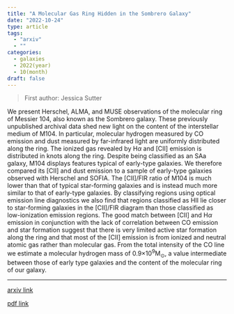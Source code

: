 ```yaml
---
title: "A Molecular Gas Ring Hidden in the Sombrero Galaxy"
date: "2022-10-24"
type: article
tags:
  - "arxiv"
  - ""
categories:
  - galaxies
  - 2022(year)
  - 10(month)
draft: false
---
```


> First author: Jessica Sutter

 We present Herschel, ALMA, and MUSE observations of the molecular ring of
Messier 104, also known as the Sombrero galaxy. These previously unpublished
archival data shed new light on the content of the interstellar medium of M104.
In particular, molecular hydrogen measured by CO emission and dust measured by
far-infrared light are uniformly distributed along the ring. The ionized gas
revealed by H$\alpha$ and [CII] emission is distributed in knots along the
ring. Despite being classified as an SAa galaxy, M104 displays features typical
of early-type galaxies. We therefore compared its [CII] and dust emission to a
sample of early-type galaxies observed with Herschel and SOFIA. The [CII]/FIR
ratio of M104 is much lower than that of typical star-forming galaxies and is
instead much more similar to that of early-type galaxies. By classifying
regions using optical emission line diagnostics we also find that regions
classified as HII lie closer to star-forming galaxies in the [CII]/FIR diagram
than those classified as low-ionization emission regions. The good match
between [CII] and H$\alpha$ emission in conjunction with the lack of
correlation between CO emission and star formation suggest that there is very
limited active star formation along the ring and that most of the [CII]
emission is from ionized and neutral atomic gas rather than molecular gas. From
the total intensity of the CO line we estimate a molecular hydrogen mass of
0.9$\times10^9$M$_{\odot}$, a value intermediate between those of early type
galaxies and the content of the molecular ring of our galaxy.

---
[arxiv link](http://arxiv.org/abs/2210.13527v1)

[pdf link](http://arxiv.org/pdf/2210.13527v1)